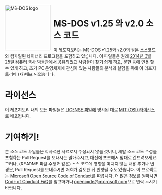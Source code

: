 <img width="150" height="150" align="left" style="float: left; margin: 0 10px 0 0;" alt="MS-DOS logo" src="https://github.com/Microsoft/MS-DOS/blob/master/msdos-logo.png">   

# MS-DOS v1.25 와 v2.0 소스 코드
이 레포지토리는 MS-DOS v1.25와 v2.0의 원본 소스코드와 컴파일된 바이너리 프로그램을 포함하고 있습니다.
이 파일들은 원래 [2014년 3월 25일 컴퓨터 역사 박물관에서 공유되었고](http://www.computerhistory.org/atchm/microsoft-ms-dos-early-source-code/) 사람들이 찾기 쉽게 하고, 문헌 등에 인용 할 수 있게 하고, 초기 PC 운영체제에 관심이 있는 사람들의 분석과 실험을 위해 이 레포지토리에 (재)배포 되었습니다.

# 라이선스
이 레포지토리 내의 모든 파일들은 [LICENSE 파일에](https://github.com/Microsoft/MS-DOS/blob/master/LICENSE.md) 명시된 대로 [MIT (OSI) 라이선스]( https://en.wikipedia.org/wiki/MIT_License)로 배포됩니다.

# 기여하기!
본 소스 코드 파일들은 역사적인 사료로서 수정되지 않을 것이니, 제발 소스 코드 수정을 포함하는 Pull Request를 보내시는 말아주시고, 대신에 포크해서 맘대로 건드려보세요.
그러나, (README 파일 수정과 같은) 소스 코드에 영향을 미치지 않는 내용 추가나 변경은, Pull Request를 보내주시면 저희가 검토한 뒤 반영될 수도 있습니다.
이 프로젝트는 [Microsoft Open Source Code of Conduct](https://opensource.microsoft.com/codeofconduct/)를 따릅니다. 더 많은 정보를 원하시면 [Code of Conduct FAQ](https://opensource.microsoft.com/codeofconduct/faq/)를 참고하거나 [opencode@microsoft.com](mailto:opencode@microsoft.com)으로 연락 주시기 바랍니다.
